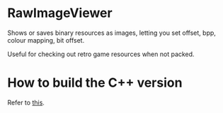 # RawImageViewer

Shows or saves binary resources as images, letting you set offset, bpp, colour mapping, bit offset.

Useful for checking out retro game resources when not packed.

# How to build the C++ version

Refer to [this](BUILD.md).